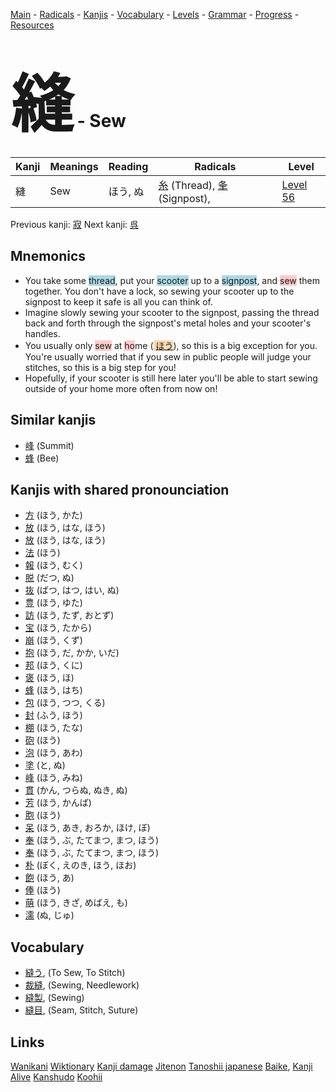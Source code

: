 <style> bigfont {font-size: 100px}</style>
[Main](../README.md) -
[Radicals](../radicals.md) -
[Kanjis](../kanjis.md) -
[Vocabulary](../vocabulary.md) -
[Levels](../levels.md) -
[Grammar](../grammar.md) - 
[Progress](../progress.md) -
[Resources](../resources.md)
# <bigfont> 縫</bigfont> - Sew 

| Kanji | Meanings | Reading | Radicals | Level |
| --- | --- | --- | --- | --- |
| 縫 | Sew | ほう, ぬ | [糸](../radicals/糸.md) (Thread), [夆](../radicals/夆.md) (Signpost),  | [Level 56](../levels/wk_level56.md) |

Previous kanji: [寂](寂.md) Next kanji: [呉](呉.md) 

## Mnemonics
 * You take some <span style="background-color:#ADD8E6"> thread</span>, put your <span style="background-color:#ADD8E6"> scooter</span> up to a <span style="background-color:#ADD8E6"> signpost</span>, and <span style="background-color:#ffcccb"> sew</span> them together. You don't have a lock, so sewing your scooter up to the signpost to keep it safe is all you can think of.
* Imagine slowly sewing your scooter to the signpost, passing the thread back and forth through the signpost's metal holes and your scooter's handles.
* You usually only <span style="background-color:#ffcccb"> sew</span> at <span style="background-color:#ffcccb"> ho</span>me (<span style="background-color:#fed8b1"> [ほう](https://jisho.org/search/ほう)</span>), so this is a big exception for you. You're usually worried that if you sew in public people will judge your stitches, so this is a big step for you!
* Hopefully, if your scooter is still here later you'll be able to start sewing outside of your home more often from now on!


## Similar kanjis
 * [峰](峰.md) (Summit)
* [蜂](蜂.md) (Bee)



## Kanjis with shared pronounciation
 * [方](方.md) (ほう, かた)
* [放](放.md) (ほう, はな, ほう)
* [放](放.md) (ほう, はな, ほう)
* [法](法.md) (ほう)
* [報](報.md) (ほう, むく)
* [脱](脱.md) (だつ, ぬ)
* [抜](抜.md) (ばつ, はつ, はい, ぬ)
* [豊](豊.md) (ほう, ゆた)
* [訪](訪.md) (ほう, たず, おとず)
* [宝](宝.md) (ほう, たから)
* [崩](崩.md) (ほう, くず)
* [抱](抱.md) (ほう, だ, かか, いだ)
* [邦](邦.md) (ほう, くに)
* [褒](褒.md) (ほう, ほ)
* [蜂](蜂.md) (ほう, はち)
* [包](包.md) (ほう, つつ, くる)
* [封](封.md) (ふう, ほう)
* [棚](棚.md) (ほう, たな)
* [砲](砲.md) (ほう)
* [泡](泡.md) (ほう, あわ)
* [塗](塗.md) (と, ぬ)
* [峰](峰.md) (ほう, みね)
* [貫](貫.md) (かん, つらぬ, ぬき, ぬ)
* [芳](芳.md) (ほう, かんば)
* [胞](胞.md) (ほう)
* [呆](呆.md) (ほう, あき, おろか, ほけ, ぼ)
* [奉](奉.md) (ほう, ぶ, たてまつ, まつ, ほう)
* [奉](奉.md) (ほう, ぶ, たてまつ, まつ, ほう)
* [朴](朴.md) (ぼく, えのき, ほう, ほお)
* [飽](飽.md) (ほう, あ)
* [俸](俸.md) (ほう)
* [萌](萌.md) (ほう, きざ, めばえ, も)
* [濡](濡.md) (ぬ, じゅ)



## Vocabulary
 * [縫う](../vocabulary/縫.md), (To Sew, To Stitch)
* [裁縫](../vocabulary/縫.md), (Sewing, Needlework)
* [縫製](../vocabulary/縫.md), (Sewing)
* [縫目](../vocabulary/縫.md), (Seam, Stitch, Suture)




## Links 


[Wanikani](https://www.wanikani.com/kanji/縫)
[Wiktionary](https://en.wiktionary.org/wiki/縫)
[Kanji damage](http://www.kanjidamage.com/kanji/search?utf8=✓&q=縫)
[Jitenon](https://jitenon.com/kanji/縫)
[Tanoshii japanese](https://www.tanoshiijapanese.com/dictionary/kanji.cfm?k=縫)
[Baike](https://baike.baidu.com/item/縫),
[Kanji Alive](https://app.kanjialive.com/縫)
[Kanshudo](https://www.kanshudo.com/searchmn?q=縫)
[Koohii](https://kanji.koohii.com/study/kanji/縫)
